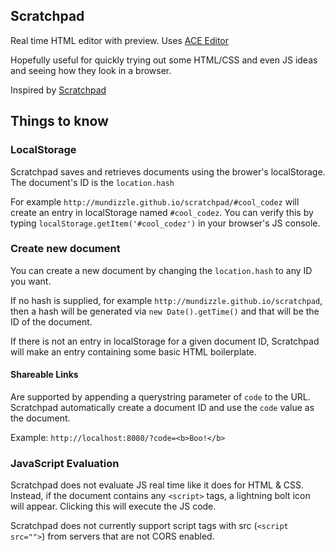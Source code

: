 ## Scratchpad

Real time HTML editor with preview. Uses [ACE Editor](https://github.com/mundizzle/scratchpad)

Hopefully useful for quickly trying out some HTML/CSS and even JS ideas and seeing how they look in a browser.

Inspired by [Scratchpad](http://scratchpad.io)

## Things to know

### LocalStorage
Scratchpad saves and retrieves documents using the brower's localStorage. The document's ID is the ```location.hash```

For example ```http://mundizzle.github.io/scratchpad/#cool_codez``` will create an entry in localStorage named ```#cool_codez```. You can verify this by typing ```localStorage.getItem('#cool_codez')``` in your browser's JS console.

### Create new document
You can create a new document by changing the ```location.hash``` to any ID you want.

If no hash is supplied, for example ```http://mundizzle.github.io/scratchpad```, then a hash will be generated via ```new Date().getTime()``` and that will be the ID of the document.

If there is not an entry in localStorage for a given document ID, Scratchpad will make an entry containing some basic HTML boilerplate.

#### Shareable Links

Are supported by appending a querystring parameter of ```code``` to the URL. Scratchpad automatically create a document ID and use the ```code``` value as the document.

Example: ```http://localhost:8080/?code=<b>Boo!</b>```


### JavaScript Evaluation

Scratchpad does not evaluate JS real time like it does for HTML & CSS. Instead, if the document contains any ```<script>``` tags, a lightning bolt icon will appear. Clicking this will execute the JS code.

Scratchpad does not currently support script tags with src (```<script src="">```) from servers that are not CORS enabled.
